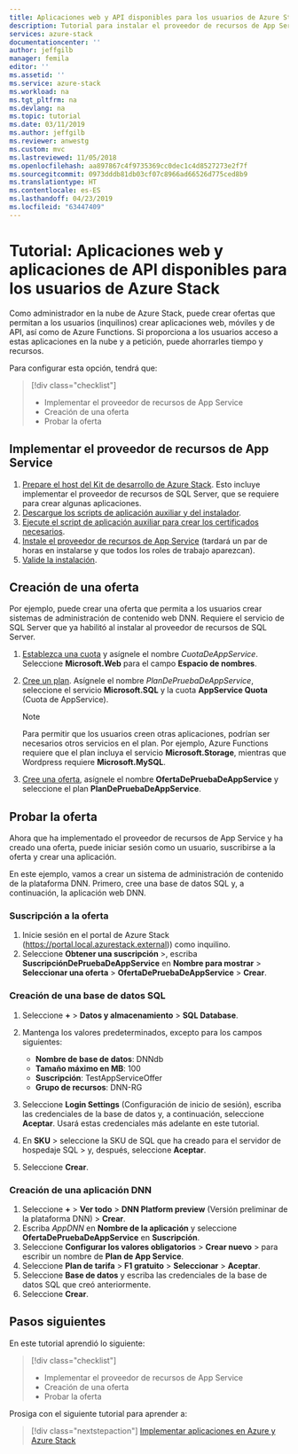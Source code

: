 ```yaml
---
title: Aplicaciones web y API disponibles para los usuarios de Azure Stack | Microsoft Docs
description: Tutorial para instalar el proveedor de recursos de App Service y crear ofertas que permitan a los usuarios de Azure Stack crear aplicaciones web y de API.
services: azure-stack
documentationcenter: ''
author: jeffgilb
manager: femila
editor: ''
ms.assetid: ''
ms.service: azure-stack
ms.workload: na
ms.tgt_pltfrm: na
ms.devlang: na
ms.topic: tutorial
ms.date: 03/11/2019
ms.author: jeffgilb
ms.reviewer: anwestg
ms.custom: mvc
ms.lastreviewed: 11/05/2018
ms.openlocfilehash: aa897867c4f9735369cc0dec1c4d8527273e2f7f
ms.sourcegitcommit: 0973dddb81db03cf07c8966ad66526d775ced8b9
ms.translationtype: HT
ms.contentlocale: es-ES
ms.lasthandoff: 04/23/2019
ms.locfileid: "63447409"
---
```

# <a name="tutorial-make-web-and-api-apps-available-to-your-azure-stack-users"></a>Tutorial: Aplicaciones web y aplicaciones de API disponibles para los usuarios de Azure Stack

Como administrador en la nube de Azure Stack, puede crear ofertas que permitan a los usuarios (inquilinos) crear aplicaciones web, móviles y de API, así como de Azure Functions. Si proporciona a los usuarios acceso a estas aplicaciones en la nube y a petición, puede ahorrarles tiempo y recursos.

Para configurar esta opción, tendrá que:

> [!div class="checklist"]
> * Implementar el proveedor de recursos de App Service
> * Creación de una oferta
> * Probar la oferta

## <a name="deploy-the-app-service-resource-provider"></a>Implementar el proveedor de recursos de App Service

1. [Prepare el host del Kit de desarrollo de Azure Stack](azure-stack-app-service-before-you-get-started.md). Esto incluye implementar el proveedor de recursos de SQL Server, que se requiere para crear algunas aplicaciones.
2. [Descargue los scripts de aplicación auxiliar y del instalador](azure-stack-app-service-deploy.md).
3. [Ejecute el script de aplicación auxiliar para crear los certificados necesarios](azure-stack-app-service-deploy.md).
4. [Instale el proveedor de recursos de App Service](azure-stack-app-service-deploy.md) (tardará un par de horas en instalarse y que todos los roles de trabajo aparezcan).
5. [Valide la instalación](azure-stack-app-service-deploy.md#validate-the-app-service-on-azure-stack-installation).

## <a name="create-an-offer"></a>Creación de una oferta

Por ejemplo, puede crear una oferta que permita a los usuarios crear sistemas de administración de contenido web DNN. Requiere el servicio de SQL Server que ya habilitó al instalar al proveedor de recursos de SQL Server.

1.  [Establezca una cuota](azure-stack-plan-offer-quota-overview.md ) y asígnele el nombre *CuotaDeAppService*. Seleccione **Microsoft.Web** para el campo **Espacio de nombres**.
2.  [Cree un plan](azure-stack-create-plan.md). Asígnele el nombre *PlanDePruebaDeAppService*, seleccione el servicio **Microsoft.SQL** y la cuota **AppService Quota** (Cuota de AppService).

    > [!NOTE]
    > Para permitir que los usuarios creen otras aplicaciones, podrían ser necesarios otros servicios en el plan. Por ejemplo, Azure Functions requiere que el plan incluya el servicio **Microsoft.Storage**, mientras que Wordpress requiere **Microsoft.MySQL**.

3.  [Cree una oferta](azure-stack-create-offer.md), asígnele el nombre **OfertaDePruebaDeAppService** y seleccione el plan **PlanDePruebaDeAppService**.

## <a name="test-the-offer"></a>Probar la oferta

Ahora que ha implementado el proveedor de recursos de App Service y ha creado una oferta, puede iniciar sesión como un usuario, suscribirse a la oferta y crear una aplicación.

En este ejemplo, vamos a crear un sistema de administración de contenido de la plataforma DNN. Primero, cree una base de datos SQL y, a continuación, la aplicación web DNN.

### <a name="subscribe-to-the-offer"></a>Suscripción a la oferta

1. Inicie sesión en el portal de Azure Stack (https://portal.local.azurestack.external)) como inquilino.
2. Seleccione **Obtener una suscripción** >, escriba **SuscripciónDePruebaDeAppService** en **Nombre para mostrar** > **Seleccionar una oferta** > **OfertaDePruebaDeAppService** > **Crear**.

### <a name="create-a-sql-database"></a>Creación de una base de datos SQL

1. Seleccione **+** > **Datos y almacenamiento** > **SQL Database**.
2. Mantenga los valores predeterminados, excepto para los campos siguientes:

    - **Nombre de base de datos**: DNNdb
    - **Tamaño máximo en MB**: 100
    - **Suscripción**: TestAppServiceOffer
    - **Grupo de recursos**: DNN-RG

3. Seleccione **Login Settings** (Configuración de inicio de sesión), escriba las credenciales de la base de datos y, a continuación, seleccione **Aceptar**. Usará estas credenciales más adelante en este tutorial.
4. En **SKU** > seleccione la SKU de SQL que ha creado para el servidor de hospedaje SQL > y, después, seleccione **Aceptar**.
5. Seleccione **Crear**.

### <a name="create-a-dnn-app"></a>Creación de una aplicación DNN

1. Seleccione **+** > **Ver todo** > **DNN Platform preview** (Versión preliminar de la plataforma DNN) > **Crear**.
2. Escriba *AppDNN* en **Nombre de la aplicación** y seleccione **OfertaDePruebaDeAppService** en **Suscripción**.
3. Seleccione **Configurar los valores obligatorios** > **Crear nuevo** > para escribir un nombre de **Plan de App Service**.
4. Seleccione **Plan de tarifa** > **F1 gratuito** > **Seleccionar** > **Aceptar**.
5. Seleccione **Base de datos** y escriba las credenciales de la base de datos SQL que creó anteriormente.
6. Seleccione **Crear**.

## <a name="next-steps"></a>Pasos siguientes

En este tutorial aprendió lo siguiente:

> [!div class="checklist"]
> * Implementar el proveedor de recursos de App Service
> * Creación de una oferta
> * Probar la oferta

Prosiga con el siguiente tutorial para aprender a:

> [!div class="nextstepaction"]
> [Implementar aplicaciones en Azure y Azure Stack](../user/azure-stack-solution-pipeline.md)

